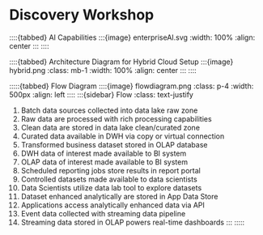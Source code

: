 # Discovery Workshop 

::::{tabbed} AI Capabilities
:::{image} enterpriseAI.svg
:width: 100%
:align: center
:::
::::

::::{tabbed} Architecture Diagram for Hybrid Cloud Setup
:::{image} hybrid.png
:class: mb-1
:width: 100%
:align: center
:::
::::

:::::{tabbed} Flow Diagram
::::{image} flowdiagram.png
:class: p-4
:width: 500px
:align: left
::::
:::{sidebar} Flow
:class: text-justify
1) Batch data sources collected into data lake raw zone
2) Raw data are processed with rich processing capabilities
3) Clean data are stored in data lake clean/curated zone
4) Curated data available in DWH via copy or virtual connection
5) Transformed business dataset stored in OLAP database
6) DWH data of interest made available to BI system
7) OLAP data of interest made available to BI system
8) Scheduled reporting jobs store results in report portal
9) Controlled datasets made available to data scientists
10) Data Scientists utilize data lab tool to explore datasets
11) Dataset enhanced analytically are stored in App Data Store
12) Applications access analytically enhanced data via API
13) Event data collected with streaming data pipeline
14) Streaming data stored in OLAP powers real-time dashboards
:::
:::::